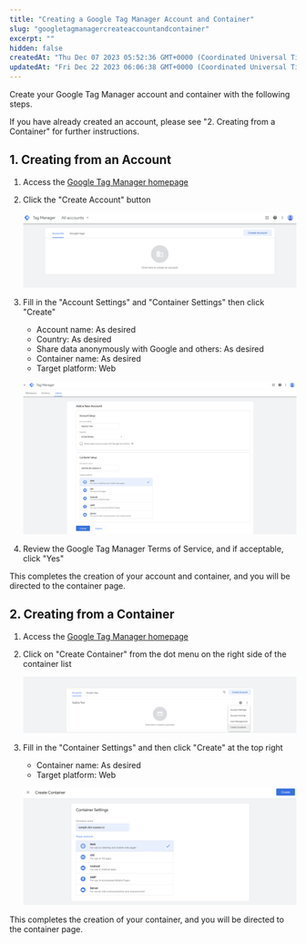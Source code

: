 ```yaml
---
title: "Creating a Google Tag Manager Account and Container"
slug: "googletagmanagercreateaccountandcontainer"
excerpt: ""
hidden: false
createdAt: "Thu Dec 07 2023 05:52:36 GMT+0000 (Coordinated Universal Time)"
updatedAt: "Fri Dec 22 2023 06:06:38 GMT+0000 (Coordinated Universal Time)"
---
```

Create your Google Tag Manager account and container with the following steps.

If you have already created an account, please see "2. Creating from a Container" for further instructions.

## 1. Creating from an Account

1. Access the [Google Tag Manager homepage](https://tagmanager.google.com/)
2. Click the "Create Account" button

   ![googletagmanagercreateaccountandcontainer-1](/img/part-4/application-settings/googletagmanagersetting/googletagmanagercreateaccountandcontainer-1.png)
3. Fill in the "Account Settings" and "Container Settings" then click "Create"

   - Account name: As desired
   - Country: As desired
   - Share data anonymously with Google and others: As desired
   - Container name: As desired
   - Target platform: Web

   ![googletagmanagercreateaccountandcontainer-2](/img/part-4/application-settings/googletagmanagersetting/googletagmanagercreateaccountandcontainer-2.png)
4. Review the Google Tag Manager Terms of Service, and if acceptable, click "Yes"

This completes the creation of your account and container, and you will be directed to the container page.

## 2. Creating from a Container

1. Access the [Google Tag Manager homepage](https://tagmanager.google.com/)
2. Click on "Create Container" from the dot menu on the right side of the container list

   ![googletagmanagercreateaccountandcontainer-3](/img/part-4/application-settings/googletagmanagersetting/googletagmanagercreateaccountandcontainer-3.png)
3. Fill in the "Container Settings" and then click "Create" at the top right

   - Container name: As desired
   - Target platform: Web

   ![googletagmanagercreateaccountandcontainer-4](/img/part-4/application-settings/googletagmanagersetting/googletagmanagercreateaccountandcontainer-4.png)

This completes the creation of your container, and you will be directed to the container page.
